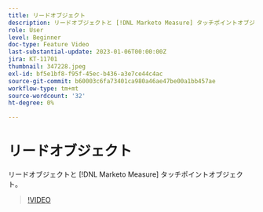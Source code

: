 ```yaml
---
title: リードオブジェクト
description: リードオブジェクトと [!DNL Marketo Measure] タッチポイントオブジェクト。
role: User
level: Beginner
doc-type: Feature Video
last-substantial-update: 2023-01-06T00:00:00Z
jira: KT-11701
thumbnail: 347228.jpeg
exl-id: bf5e1bf8-f95f-45ec-b436-a3e7ce44c4ac
source-git-commit: b60003c6fa73401ca980a46ae47be00a1bb457ae
workflow-type: tm+mt
source-wordcount: '32'
ht-degree: 0%

---
```


# リードオブジェクト

リードオブジェクトと [!DNL Marketo Measure] タッチポイントオブジェクト。

>[!VIDEO](https://video.tv.adobe.com/v/347228/?quality=12&learn=on)
